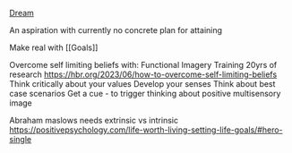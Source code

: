 [Dream](https://docs.google.com/document/d/1uX06yYd1_qnrLI1W88I9wVJIehFEvWzRzA3sU2yT1f8/edit?usp=drivesdk)

An aspiration with currently no concrete plan for attaining

Make real with [[Goals]]

Overcome self limiting beliefs with:
Functional Imagery Training 20yrs of research
https://hbr.org/2023/06/how-to-overcome-self-limiting-beliefs
Think critically about your values
Develop your senses
Think about best case scenarios
Get a cue - to trigger thinking about positive multisensory image

Abraham maslows needs extrinsic vs intrinsic
https://positivepsychology.com/life-worth-living-setting-life-goals/#hero-single